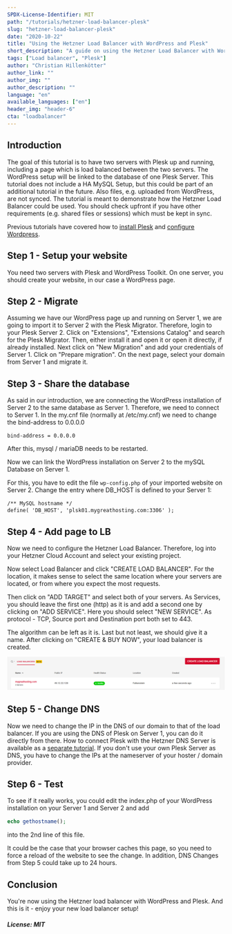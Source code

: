 ```yaml
---
SPDX-License-Identifier: MIT
path: "/tutorials/hetzner-load-balancer-plesk"
slug: "hetzner-load-balancer-plesk"
date: "2020-10-22"
title: "Using the Hetzner Load Balancer with WordPress and Plesk"
short_description: "A guide on using the Hetzner Load Balancer with WordPress and Plesk"
tags: ["Load balancer", "Plesk"]
author: "Christian Hillenkötter"
author_link: ""
author_img: ""
author_description: ""
language: "en"
available_languages: ["en"]
header_img: "header-6"
cta: "loadbalancer"
---
```


## Introduction

The goal of this tutorial is to have two servers with Plesk up and running, including a page which is load balanced between the two servers. The WordPress setup will be linked to the database of one Plesk Server. This tutorial does not include a HA MySQL Setup, but this could be part of an additional tutorial in the future. Also files, e.g. uploaded from WordPress, are not synced. The tutorial is meant to demonstrate how the Hetzner Load Balancer could be used. You should check upfront if you have other requirements (e.g. shared files or sessions) which must be kept in sync.

Previous tutorials have covered how to [install Plesk](/tutorials/install-plesk-cloud-server) and [configure Wordpress](/tutorials/wordpress-with-plesk).

## Step 1 - Setup your website

You need two servers with Plesk and WordPress Toolkit. On one server, you should create your website, in our case a WordPress page.

## Step 2 - Migrate

Assuming we have our WordPress page up and running on Server 1, we are going to import it to Server 2 with the Plesk Migrator. Therefore, login to your Plesk Server 2. Click on "Extensions", "Extensions Catalog" and search for the Plesk Migrator. Then, either install it and open it or open it directly, if already installed. Next click on "New Migration" and add your credentials of Server 1. Click on "Prepare migration". On the next page, select your domain from Server 1 and migrate it.

## Step 3 - Share the database

As said in our introduction, we are connecting the WordPress installation of Server 2 to the same database as Server 1. Therefore, we need to connect to Server 1. In the my.cnf file (normally at /etc/my.cnf) we need to change the bind-address to 0.0.0.0

```
bind-address = 0.0.0.0
```

After this, mysql / mariaDB needs to be restarted.

Now we can link the WordPress installation on Server 2 to the mySQL Database on Server 1.

For this, you have to edit the file `wp-config.php` of your imported website on Server 2. Change the entry where DB_HOST is defined to your Server 1:

```mysql
/** MySQL hostname */
define( 'DB_HOST', 'plsk01.mygreathosting.com:3306' );
```

## Step 4 - Add page to LB

Now we need to configure the Hetzner Load Balancer. Therefore, log into your Hetzner Cloud Account and select your existing project.

Now select Load Balancer and click "CREATE LOAD BALANCER". For the location, it makes sense to select the same location where your servers are located, or from where you expect the most requests.

Then click on "ADD TARGET" and select both of your servers. As Services, you should leave the first one (http) as it is and add a second one by clicking on "ADD SERVICE". Here you should select "NEW SERVICE". As protocol - TCP, Source port and Destination port both set to 443.

The algorithm can be left as it is. Last but not least, we should give it a name. After clicking on "CREATE & BUY NOW", your load balancer is created.

![Load Balancer](images/load_balancer.png)

## Step 5 - Change DNS

Now we need to change the IP in the DNS of our domain to that of the load balancer. If you are using the DNS of Plesk on Server 1, you can do it directly from there. How to connect Plesk with the Hetzner DNS Server is available as a [separate tutorial](/tutorials/plesk-hetzner-dns). If you don't use your own Plesk Server as DNS, you have to change the IPs at the nameserver of your hoster / domain provider.

## Step 6 - Test

To see if it really works, you could edit the index.php of your WordPress installation on your Server 1 and Server 2 and add

```php
echo gethostname();
```

into the 2nd line of this file.

It could be the case that your browser caches this page, so you need to force a reload of the website to see the change. In addition, DNS Changes from Step 5 could take up to 24 hours.

## Conclusion

You're now using the Hetzner load balancer with WordPress and Plesk. And this is it - enjoy your new load balancer setup!

##### License: MIT

<!--

Contributor's Certificate of Origin

By making a contribution to this project, I certify that:

(a) The contribution was created in whole or in part by me and I have
    the right to submit it under the license indicated in the file; or

(b) The contribution is based upon previous work that, to the best of my
    knowledge, is covered under an appropriate license and I have the
    right under that license to submit that work with modifications,
    whether created in whole or in part by me, under the same license
    (unless I am permitted to submit under a different license), as
    indicated in the file; or

(c) The contribution was provided directly to me by some other person
    who certified (a), (b) or (c) and I have not modified it.

(d) I understand and agree that this project and the contribution are
    public and that a record of the contribution (including all personal
    information I submit with it, including my sign-off) is maintained
    indefinitely and may be redistributed consistent with this project
    or the license(s) involved.

Signed-off-by: Christian Hillenkötter

-->
